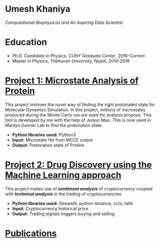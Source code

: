 # Umesh Khaniya
*Computational Biophysicist and An Aspiring Data Scientist* 

# Education
* Ph.D.  Candidate in Physics, *CUNY Graduate Center*, 2016-Current
* Master in Physics, *Tribhuvan University, Nepal*, 2014-2016

# [Project 1: Microstate Analysis of Protein](https://github.com/umeshkhaniya/microstate_lysozyme_analysis)

This project invloves the novel way of finding the right protonated state for Molecular Dynamics Simulation. In this project, millions of microstates produced during the Monte Carlo run are used for analysis propose. This tool is developed by me with the help of Junjun Mao. This is now used in  Marilyn Gunner Lab to find the protonation state. 
* **Python libraries used:** Python3
* **Input:** Microstate file from MCCE output
* **Output:** Protonation state of Protein 

# [Project 2: Drug Discovery using the Machine Learning approach](http://youtube.com/dataprofessor)

This project makes use of ***sentiment analysis*** of cryptocurrency coupled with ***technical analysis*** in the trading of cryptocurrencies.
* **Python libraries used:** Streamlit, python-binance, cctx, talib
* **Input:** Cryptocurrency historical price
* **Output:** Trading signals triggers buying and selling


# [Publications](https://github.com/umeshkhaniya/umeshkhaniya.github.io/blob/gh-pages/publications.md)

